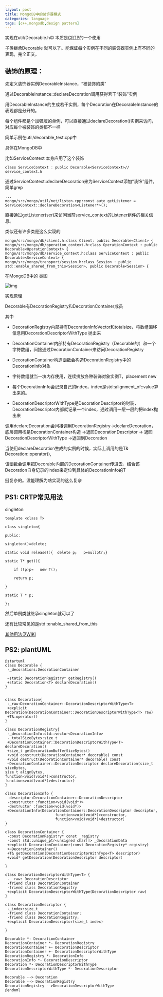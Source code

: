```yaml
---
layout: post
title: MongoDB中的装饰器模式
categories: language
tags: [c++,mongodb,design pattern]
---
```

  



实现在util/Decorable.h中 本质是[CRTP](https://en.wikipedia.org/wiki/Curiously_recurring_template_pattern)的一个使用

子类继承Decorable<T> 就可以了。能保证每个实例在不同的装饰器实例上有不同的表现，完全正交。



## 装饰的原理：

先定义装饰器实例DecorableInstance，“被装饰的类”

通过DecorableInstance::declareDecoration<T>调用获得若干“装饰”实例

用DecorableInstance的生成若干实例，每个Decoration在DecorableInstance的表现都是分开的。

每个组件都是个加强版的单例，可以直接通过declareDecoration<T>()实例来访问，对应每个被装饰的类都不一样



简单示例在util/decorable_test.cpp中

具体在MongoDB中

比如ServiceContext 本身应用了这个装饰

```
class ServiceContext : public Decorable<ServiceContext>// service_context.h
```

通过ServiceContext::declareDecoration来为ServiceContext添加“装饰”组件，简单grep

```
...
mongo/src/mongo/util/net/listen.cpp:const auto getListener = ServiceContext::declareDecoration<Listener*>();
```

直接通过getListener(ser)来访问当前service_context的Listener组件的相关信息。



类似还有许多类是这么实现的

```
mongo/src/mongo/db/client.h:class Client: public Decorable<Client> {
mongo/src/mongo/db/operation_context.h:class OperationContext : public Decorable<OperationContext> {
mongo/src/mongo/db/service_context.h:class ServiceContext : public Decorable<ServiceContext> {
mongo/src/mongo/transport/session.h:class Session : public std::enable_shared_from_this<Session>, public Decorable<Session> {
```





在MongoDB中的 类图



![img](https://pic2.zhimg.com/v2-866bbb71139e696c0f98dae75a750141_b.png)







实现原理

Decorable有DecorationRegistry和DecorationContainer成员

其中

- DecorationRegistry内部持有DecorationInfoVector和totalsize，将数组偏移信息用DecorationDescriptorWithType<T> 抛出来
- DecorationContainer内部持有DecorationRegistry（Decorable的）和一个字符数组，间接通过DecorationContainer来访问DecorationRegistry  
- DecorationContainer构造函数会构造DecorationRegistry中的DecorationInfo对象
- 字符数组就当一块内存使用，连续排放各种装饰对象实例T，placement new
- 每个DecorationInfo会记录自己的index，index是std::alignment_of<T>::value算出来的。



- DecorationDescriptorWithType<T>是DecorationDescriptor的封装，DecorationDescriptor内部就记录一个index，通过调用一层一层的把index抛出来



调用declareDecoration会间接调用DecorationRegistry->declareDecoration，底层调用栈是DecorationContainer构造 ->返回DecorationDescriptor -> 返回DecorationDescriptorWithType<T> ->返回到Decoration

当使用declareDecoration生成的实例的时候，实际上调用的是T& Decoration::operator(),

该函数会调用把Decorable内部的DecorationContainer传进去，结合该Decoration自身记录的index来定位到具体的DecorationInfo的T



挺复杂的。没能理解为啥实现的这么复杂



## PS1: CRTP常见用法

singleton

```
template <class T>

class singleton{

public:

singleton()=delete;

static void release(){  delete p;   p=nullptr;}

static T* get(){

    if (!p)p=   new T();    

    return p;

}

static T * p;

};
```

然后单例类就继承singleton<T>就可以了

还有比较常见的是std::enable_shared_from_this 

[其他用法见WIKI](https://en.wikipedia.org/wiki/Curiously_recurring_template_pattern)



## PS2: plantUML

```
@startuml
class Decorable {
 -_decorations:DecorationContainer 

 ~static DecorationRegistry* getRegistry()
 +static Decoration<T> declareDecoration()
}


class Decoration{
 -_raw:DecorationContainer::DecorationDescriptorWithType<T>
 +explicit Decoration(DecorationContainer::DecorationDescriptorWithType<T> raw)
 +T&:operator()
}

class DecorationRegistry{
 -_decorationInfo:std::vector<DecorationInfo>
 -_totalSizeBytes:size_t
 +DecorationContainer::DecorationDescriptorWithType<T> declareDecoration()
 +size_t getDecorationBufferSizeBytes()
 +void construct(DecorationContainer* decorable) const
 +void destruct(DecorationContainer* decorable) const
 ~DecorationContainer::DecorationDescriptor declareDecoration(size_t sizeBytes, 
size_t alignBytes, 
function<void(void*)>constructor, 
function<void(void*)>destructor)
}

class DecorationInfo {
 -descriptor:DecorationContainer::DecorationDescriptor 
 -constructor :function<void(void*)>
 -destructor :function<void(void*)>
 +DecorationInfo(DecorationContainer::DecorationDescriptor descriptor,
                       function<void(void*)>constructor,
                       function<void(void*)>destructor)
}

class DecorationContainer {
 -const DecorationRegistry* const _registry
 -const std::unique_ptr<unsigned char[]> _decorationData
 +explicit DecorationContainer(const DecorationRegistry* registry)
 +~DecorationContainer()
 +T& getDecoration(DecorationDescriptorWithType<T> descriptor)
 +void* getDecoration(DecorationDescriptor descriptor)

}

class DecorationDescriptorWithType<T> {
 - _raw: DecorationDescriptor
 -friend class DecorationContainer
 -friend class DecorationRegistry
 +explicit DecorationDescriptorWithType(DecorationDescriptor raw)
}

class DecorationDescriptor {
 -_index:size_t
 -friend class DecorationContainer;
 -friend class DecorationRegistry;
 +explicit DecorationDescriptor(size_t index)
 
}

Decorable *- DecorationContainer
DecorationContainer *- DecorationRegistry
DecorationContainer +- DecorationDescriptor 
DecorationContainer +- DecorationDescriptorWithType
DecorationRegistry *- DecorationInfo 
DecorationInfo *- DecorationDescriptor 
Decoration *- DecorationDescriptorWithType
DecorationDescriptorWithType *- DecorationDescriptor

Decorable --> Decoration 
Decorable --> DecorationRegistry
DecorationRegistry -->DecorationDescriptorWithType
@enduml
```

